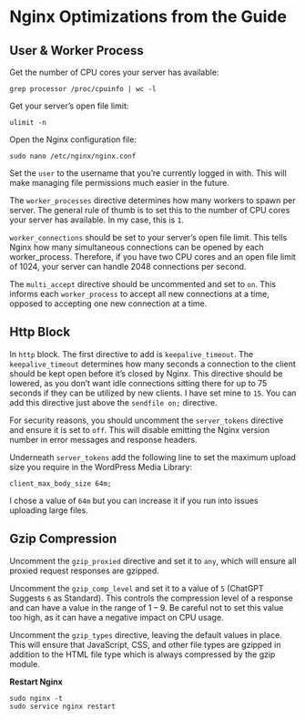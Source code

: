# Nginx Optimizations from the Guide

## User & Worker Process

Get the number of CPU cores your server has available:

```grep processor /proc/cpuinfo | wc -l```

Get your server’s open file limit:

```ulimit -n```

Open the Nginx configuration file: 

```sudo nano /etc/nginx/nginx.conf```

Set the `user` to the username that you’re currently logged in with. This will make managing file permissions much easier in the future.

The `worker_processes` directive determines how many workers to spawn per server. The general rule of thumb is to set this to the number of CPU cores your server has available. In my case, this is `1`.

`worker_connections` should be set to your server’s open file limit. This tells Nginx how many simultaneous connections can be opened by each worker_process. Therefore, if you have two CPU cores and an open file limit of 1024, your server can handle 2048 connections per second.

The `multi_accept` directive should be uncommented and set to `on`. This informs each `worker_process` to accept all new connections at a time, opposed to accepting one new connection at a time.

## Http Block

In `http` block. The first directive to add is `keepalive_timeout`. The `keepalive_timeout` determines how many seconds a connection to the client should be kept open before it’s closed by Nginx. This directive should be lowered, as you don’t want idle connections sitting there for up to 75 seconds if they can be utilized by new clients. I have set mine to `15`. You can add this directive just above the `sendfile on;` directive.

For security reasons, you should uncomment the `server_tokens` directive and ensure it is set to `off`. This will disable emitting the Nginx version number in error messages and response headers.

Underneath `server_tokens` add the following line to set the maximum upload size you require in the WordPress Media Library:

```client_max_body_size 64m;```

I chose a value of `64m` but you can increase it if you run into issues uploading large files.

## Gzip Compression

Uncomment the `gzip_proxied` directive and set it to `any`, which will ensure all proxied request responses are gzipped.

Uncomment the `gzip_comp_level` and set it to a value of `5` (ChatGPT Suggests `6` as Standard). This controls the compression level of a response and can have a value in the range of 1 – 9. Be careful not to set this value too high, as it can have a negative impact on CPU usage.

Uncomment the `gzip_types` directive, leaving the default values in place. This will ensure that JavaScript, CSS, and other file types are gzipped in addition to the HTML file type which is always compressed by the gzip module.

**Restart Nginx**
```
sudo nginx -t
sudo service nginx restart
```


